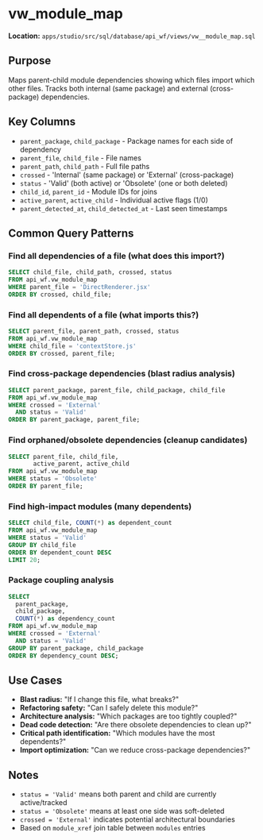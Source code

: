 # vw_module_map

**Location:** `apps/studio/src/sql/database/api_wf/views/vw__module_map.sql`

## Purpose

Maps parent-child module dependencies showing which files import which other files. Tracks both internal (same package) and external (cross-package) dependencies.

## Key Columns

- `parent_package`, `child_package` - Package names for each side of dependency
- `parent_file`, `child_file` - File names
- `parent_path`, `child_path` - Full file paths
- `crossed` - 'Internal' (same package) or 'External' (cross-package)
- `status` - 'Valid' (both active) or 'Obsolete' (one or both deleted)
- `child_id`, `parent_id` - Module IDs for joins
- `active_parent`, `active_child` - Individual active flags (1/0)
- `parent_detected_at`, `child_detected_at` - Last seen timestamps

## Common Query Patterns

### Find all dependencies of a file (what does this import?)
```sql
SELECT child_file, child_path, crossed, status
FROM api_wf.vw_module_map
WHERE parent_file = 'DirectRenderer.jsx'
ORDER BY crossed, child_file;
```

### Find all dependents of a file (what imports this?)
```sql
SELECT parent_file, parent_path, crossed, status
FROM api_wf.vw_module_map
WHERE child_file = 'contextStore.js'
ORDER BY crossed, parent_file;
```

### Find cross-package dependencies (blast radius analysis)
```sql
SELECT parent_package, parent_file, child_package, child_file
FROM api_wf.vw_module_map
WHERE crossed = 'External'
  AND status = 'Valid'
ORDER BY parent_package, parent_file;
```

### Find orphaned/obsolete dependencies (cleanup candidates)
```sql
SELECT parent_file, child_file,
       active_parent, active_child
FROM api_wf.vw_module_map
WHERE status = 'Obsolete'
ORDER BY parent_file;
```

### Find high-impact modules (many dependents)
```sql
SELECT child_file, COUNT(*) as dependent_count
FROM api_wf.vw_module_map
WHERE status = 'Valid'
GROUP BY child_file
ORDER BY dependent_count DESC
LIMIT 20;
```

### Package coupling analysis
```sql
SELECT
  parent_package,
  child_package,
  COUNT(*) as dependency_count
FROM api_wf.vw_module_map
WHERE crossed = 'External'
  AND status = 'Valid'
GROUP BY parent_package, child_package
ORDER BY dependency_count DESC;
```

## Use Cases

- **Blast radius:** "If I change this file, what breaks?"
- **Refactoring safety:** "Can I safely delete this module?"
- **Architecture analysis:** "Which packages are too tightly coupled?"
- **Dead code detection:** "Are there obsolete dependencies to clean up?"
- **Critical path identification:** "Which modules have the most dependents?"
- **Import optimization:** "Can we reduce cross-package dependencies?"

## Notes

- `status = 'Valid'` means both parent and child are currently active/tracked
- `status = 'Obsolete'` means at least one side was soft-deleted
- `crossed = 'External'` indicates potential architectural boundaries
- Based on `module_xref` join table between `modules` entries
